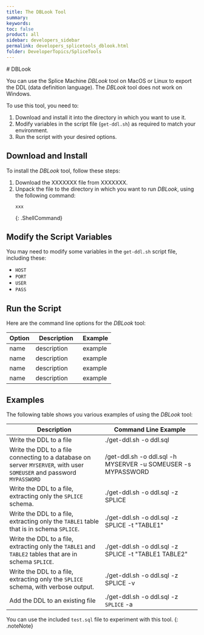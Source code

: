 ```yaml
---
title: The DBLook Tool
summary:
keywords:
toc: false
product: all
sidebar: developers_sidebar
permalink: developers_splicetools_dblook.html
folder: DeveloperTopics/SpliceTools
---
```

<section>
<div class="TopicContent" data-swiftype-index="true" markdown="1">
# DBLook

You can use the Splice Machine *DBLook* tool on MacOS or Linux to export the DDL (data definition language). The *DBLook* tool does not work on Windows.

To use this tool, you need to:

1. Download and install it into the directory in which you want to use it.
2. Modify variables in the script file (`get-ddl.sh`) as required to match your environment.
3. Run the script with your desired options.

## Download and Install
To install the *DBLook* tool, follow these steps:
1. Download the XXXXXXX file from XXXXXXX.
2. Unpack the file to the directory in which you want to run *DBLook*, using the following command:
   ```
   xxx
   ```
   {: .ShellCommand}

## Modify the Script Variables
You may need to modify some variables in the `get-ddl.sh` script file, including these:

* `HOST`
* `PORT`
* `USER`
* `PASS`

## Run the Script

Here are the command line options for the *DBLook* tool:
<table>
    <col width="25%" />
    <col width="45%" />
    <col width="30%" />
    <thead>
        <tr>
            <th>Option</th>
            <th>Description</th>
            <th>Example</th>
        </tr>
    </thead>
    <tbody>
        <tr>
            <td class="CodeFont">name</td>
            <td>description</td>
            <td class="CodeFont">example</td>
        </tr>
        <tr>
            <td class="CodeFont">name</td>
            <td>description</td>
            <td class="CodeFont">example</td>
        </tr>
        <tr>
            <td class="CodeFont">name</td>
            <td>description</td>
            <td class="CodeFont">example</td>
        </tr>
        <tr>
            <td class="CodeFont">name</td>
            <td>description</td>
            <td class="CodeFont">example</td>
        </tr>
    </tbody>
</table>

## Examples

The following table shows you various examples of using the *DBLook* tool:

<table>
    <col width="50%" />
    <col width="50%" />
    <thead>
        <tr>
            <th>Description</th>
            <th>Command Line Example</th>
        </tr>
    </thead>
    <tbody>
        <tr>
            <td>Write the DDL to a file</td>
            <td class="CodeFont">./get-ddl.sh -o ddl.sql</td>
        </tr>
        <tr>
            <td>Write the DDL to a file connecting to a database on server <code>MYSERVER</code>, with user <code>SOMEUSER</code> and password <code>MYPASSWORD</code></td>
            <td class="CodeFont">/get-ddl.sh -o ddl.sql -h MYSERVER -u SOMEUSER -s MYPASSWORD</td>
        </tr>
        <tr>
            <td>Write the DDL to a file, extracting only the <code>SPLICE</code> schema.</td>
            <td class="CodeFont">./get-ddl.sh -o ddl.sql -z SPLICE</td>
        </tr>
        <tr>
            <td>Write the DDL to a file, extracting only the <code>TABLE1</code> table that is in schema <code>SPLICE</code>.</td>
            <td class="CodeFont">./get-ddl.sh -o ddl.sql -z SPLICE -t "TABLE1"</td>
        </tr>
        <tr>
            <td>Write the DDL to a file, extracting only the <code>TABLE1</code> and <code>TABLE2</code> tables that are in schema <code>SPLICE</code>.</td>
            <td class="CodeFont">./get-ddl.sh -o ddl.sql -z SPLICE -t "TABLE1 TABLE2"</td>
        </tr>
        <tr>
            <td>Write the DDL to a file, extracting only the <code>SPLICE</code> schema, with verbose output.</td>
            <td class="CodeFont">./get-ddl.sh -o ddl.sql -z SPLICE -v</td>
        </tr>
        <tr>
            <td>Add the DDL to an existing file</td>
            <td class="CodeFont">./get-ddl.sh -o ddl.sql -z <code>SPLICE</code> -a</td>
        </tr>
    </tbody>
</table>

You can use the included `test.sql` file to experiment with this tool.
{: .noteNote}

</div>
</section>
